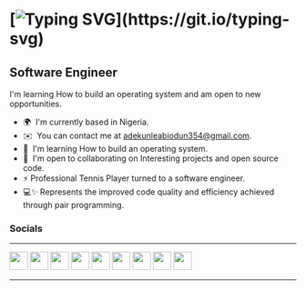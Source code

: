 <!--Hi ![](https://user-images.githubusercontent.com/18350557/176309783-0785949b-9127-417c-8b55-ab5a4333674e.gif)My name is Adekunle Abiodun-->
[![Typing SVG](https://readme-typing-svg.demolab.com?font=apple+font&pause=1000&color=000055&background=FFFFFFDC&center=true&vCenter=true&width=435&lines=Hi+%F0%9F%91%8B%2C+;I'm+Abiodun+Adekunle%2C;The+Future's+going+to+be+weird+%F0%9F%A4%94.)](https://git.io/typing-svg)
========================================================================================================================================

Software Engineer
-----------------

I'm learning How to build an operating system and am open to new opportunities.

* 🌍  I'm currently based in Nigeria.
* ✉️  You can contact me at [adekunleabiodun354@gmail.com](mailto:adekunleabiodun354@gmail.com).
* 🧠  I'm learning How to build an operating system.
* 🤝  I'm open to collaborating on Interesting projects and open source code.
* ⚡ Professional Tennis Player turned to a software engineer.
* 💻✨  Represents the improved code quality and efficiency achieved through pair programming.


### Socials
-----------------
<p align="left"> <a href="https://www.dev.to/Abiodun Adekunlehttps://dev.to/abiodun001world" target="_blank" rel="noreferrer"><img src="https://raw.githubusercontent.com/danielcranney/readme-generator/main/public/icons/socials/devdotto.svg" width="32" height="32" /></a> <a href="https://www.github.com/Abiodun001-world" target="_blank" rel="noreferrer"><img src="https://raw.githubusercontent.com/danielcranney/readme-generator/main/public/icons/socials/github.svg" width="32" height="32" /></a> <a href="https://https://hashnode.com/@Abiodun001.hashnode.dev" target="_blank" rel="noreferrer"><img src="https://raw.githubusercontent.com/danielcranney/readme-generator/main/public/icons/socials/hashnode.svg" width="32" height="32" /></a> <a href="https://www.linkedin.com/in/Https://linkedin.com/in/abiodun-adekunle-5407a6226" target="_blank" rel="noreferrer"><img src="https://raw.githubusercontent.com/danielcranney/readme-generator/main/public/icons/socials/linkedin.svg" width="32" height="32" /></a> <a href="https://www.polywork.com/https://www.polywork.com/abiodun001" target="_blank" rel="noreferrer"><img src="https://raw.githubusercontent.com/danielcranney/readme-generator/main/public/icons/socials/polywork.svg" width="32" height="32" /></a> <a href="http://www.medium.com/https://medium.com/@adekunleabiodun354" target="_blank" rel="noreferrer"><img src="https://raw.githubusercontent.com/danielcranney/readme-generator/main/public/icons/socials/medium.svg" width="32" height="32" /></a> <a href="https://www.stackoverflow.com/users/18880238/adekunle-abiodun" target="_blank" rel="noreferrer"><img src="https://raw.githubusercontent.com/danielcranney/readme-generator/main/public/icons/socials/stackoverflow.svg" width="32" height="32" /></a> <a href="https://www.twitter.com/Abiodun0019" target="_blank" rel="noreferrer"><img src="https://raw.githubusercontent.com/danielcranney/readme-generator/main/public/icons/socials/twitter.svg" width="32" height="32" /></a> <a href="https://www.twitch.tv/Abiodun006" target="_blank" rel="noreferrer"><img src="https://raw.githubusercontent.com/danielcranney/readme-generator/main/public/icons/socials/twitch.svg" width="32" height="32" /></a></p>

-----------------
